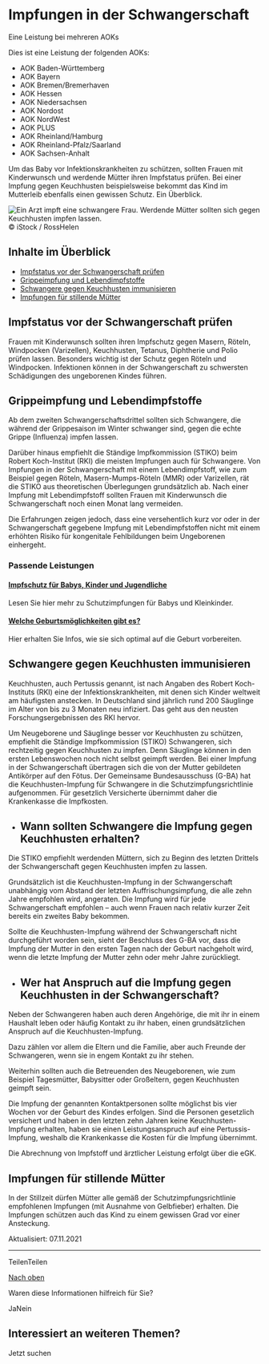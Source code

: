 # Impfungen in der Schwangerschaft

Eine Leistung bei mehreren AOKs

Dies ist eine Leistung der folgenden AOKs:

- AOK Baden-Württemberg
- AOK Bayern
- AOK Bremen/Bremerhaven
- AOK Hessen
- AOK Niedersachsen
- AOK Nordost
- AOK NordWest
- AOK PLUS
- AOK Rheinland/Hamburg
- AOK Rheinland-Pfalz/Saarland
- AOK Sachsen-Anhalt

Um das Baby vor Infektionskrankheiten zu schützen, sollten Frauen mit Kinderwunsch und werdende Mütter ihren Impfstatus prüfen. Bei einer Impfung gegen Keuchhusten beispielsweise bekommt das Kind im Mutterleib ebenfalls einen gewissen Schutz. Ein Überblick.

![Ein Arzt impft eine schwangere Frau. Werdende Mütter sollten sich gegen Keuchhusten impfen lassen. ](https://www.aok.de/pk/magazin/cms/fileadmin/_processed_/d/b/csm_impfungen-schwangerschaft_e65e139edf.jpg.webp)© iStock / RossHelen

## Inhalte im Überblick

- [Impfstatus vor der Schwangerschaft prüfen](https://www.aok.de/pk/leistungen/schwangerschaft-geburt/impfungen/#c1590606911)
- [Grippeimpfung und Lebendimpfstoffe](https://www.aok.de/pk/leistungen/schwangerschaft-geburt/impfungen/#c1590606912)
- [Schwangere gegen Keuchhusten immunisieren](https://www.aok.de/pk/leistungen/schwangerschaft-geburt/impfungen/#c1590606914)
- [Impfungen für stillende Mütter](https://www.aok.de/pk/leistungen/schwangerschaft-geburt/impfungen/#c1590606916)

## Impfstatus vor der Schwangerschaft prüfen

Frauen mit Kinderwunsch sollten ihren Impfschutz gegen Masern, Röteln, Windpocken (Varizellen), Keuchhusten, Tetanus, Diphtherie und Polio prüfen lassen. Besonders wichtig ist der Schutz gegen Röteln und Windpocken. Infektionen können in der Schwangerschaft zu schwersten Schädigungen des ungeborenen Kindes führen.

## Grippeimpfung und Lebendimpfstoffe

Ab dem zweiten Schwangerschaftsdrittel sollten sich Schwangere, die während der Grippesaison im Winter schwanger sind, gegen die echte Grippe (Influenza) impfen lassen.

Darüber hinaus empfiehlt die Ständige Impfkommission (STIKO) beim Robert Koch-Institut (RKI) die meisten Impfungen auch für Schwangere. Von Impfungen in der Schwangerschaft mit einem Lebendimpfstoff, wie zum Beispiel gegen Röteln, Masern-Mumps-Röteln (MMR) oder Varizellen, rät die STIKO aus theoretischen Überlegungen grundsätzlich ab. Nach einer Impfung mit Lebendimpfstoff sollten Frauen mit Kinderwunsch die Schwangerschaft noch einen Monat lang vermeiden.

Die Erfahrungen zeigen jedoch, dass eine versehentlich kurz vor oder in der Schwangerschaft gegebene Impfung mit Lebendimpfstoffen nicht mit einem erhöhten Risiko für kongenitale Fehlbildungen beim Ungeborenen einhergeht.

### Passende Leistungen

#### [Impfschutz für Babys, Kinder und Jugendliche](https://www.aok.de/pk/leistungen/kinder-familien/impfschutz-babys-kinder-jugendliche/)

Lesen Sie hier mehr zu Schutzimpfungen für Babys und Kleinkinder.

#### [Welche Geburtsmöglichkeiten gibt es?](https://www.aok.de/pk/leistungen/schwangerschaft-geburt/moeglichkeiten-geburt/)

Hier erhalten Sie Infos, wie sie sich optimal auf die Geburt vorbereiten.

## Schwangere gegen Keuchhusten immunisieren

Keuchhusten, auch Pertussis genannt, ist nach Angaben des Robert Koch-Instituts (RKI) eine der Infektionskrankheiten, mit denen sich Kinder weltweit am häufigsten anstecken. In Deutschland sind jährlich rund 200 Säuglinge im Alter von bis zu 3 Monaten neu infiziert. Das geht aus den neusten Forschungsergebnissen des RKI hervor.

Um Neugeborene und Säuglinge besser vor Keuchhusten zu schützen, empfiehlt die Ständige Impfkommission (STIKO) Schwangeren, sich rechtzeitig gegen Keuchhusten zu impfen. Denn Säuglinge können in den ersten Lebenswochen noch nicht selbst geimpft werden. Bei einer Impfung in der Schwangerschaft übertragen sich die von der Mutter gebildeten Antikörper auf den Fötus. Der Gemeinsame Bundesausschuss (G-BA) hat die Keuchhusten-Impfung für Schwangere in die Schutzimpfungsrichtlinie aufgenommen. Für gesetzlich Versicherte übernimmt daher die Krankenkasse die Impfkosten.

- ## Wann sollten Schwangere die Impfung gegen Keuchhusten erhalten?









Die STIKO empfiehlt werdenden Müttern, sich zu Beginn des letzten Drittels der Schwangerschaft gegen Keuchhusten impfen zu lassen.



Grundsätzlich ist die Keuchhusten-Impfung in der Schwangerschaft unabhängig vom Abstand der letzten Auffrischungsimpfung, die alle zehn Jahre empfohlen wird, angeraten. Die Impfung wird für jede Schwangerschaft empfohlen – auch wenn Frauen nach relativ kurzer Zeit bereits ein zweites Baby bekommen.



Sollte die Keuchhusten-Impfung während der Schwangerschaft nicht durchgeführt worden sein, sieht der Beschluss des G-BA vor, dass die Impfung der Mutter in den ersten Tagen nach der Geburt nachgeholt wird, wenn die letzte Impfung der Mutter zehn oder mehr Jahre zurückliegt.

- ## Wer hat Anspruch auf die Impfung gegen Keuchhusten in der Schwangerschaft?









Neben der Schwangeren haben auch deren Angehörige, die mit ihr in einem Haushalt leben oder häufig Kontakt zu ihr haben, einen grundsätzlichen Anspruch auf die Keuchhusten-Impfung.



Dazu zählen vor allem die Eltern und die Familie, aber auch Freunde der Schwangeren, wenn sie in engem Kontakt zu ihr stehen.



Weiterhin sollten auch die Betreuenden des Neugeborenen, wie zum Beispiel Tagesmütter, Babysitter oder Großeltern, gegen Keuchhusten geimpft sein.



Die Impfung der genannten Kontaktpersonen sollte möglichst bis vier Wochen vor der Geburt des Kindes erfolgen. Sind die Personen gesetzlich versichert und haben in den letzten zehn Jahren keine Keuchhusten-Impfung erhalten, haben sie einen Leistungsanspruch auf eine Pertussis-Impfung, weshalb die Krankenkasse die Kosten für die Impfung übernimmt.



Die Abrechnung von Impfstoff und ärztlicher Leistung erfolgt über die eGK.


## Impfungen für stillende Mütter

In der Stillzeit dürfen Mütter alle gemäß der Schutzimpfungsrichtlinie empfohlenen Impfungen (mit Ausnahme von Gelbfieber) erhalten. Die Impfungen schützen auch das Kind zu einem gewissen Grad vor einer Ansteckung.

Aktualisiert: 07.11.2021

* * *

TeilenTeilen

[Nach oben](https://www.aok.de/pk/leistungen/schwangerschaft-geburt/impfungen/#main-content)

Waren diese Informationen hilfreich für Sie?

JaNein

## Interessiert an weiteren Themen?

Jetzt suchen